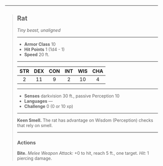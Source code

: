 ***
> ## Rat
> *Tiny beast, unaligned*
> 
> ***
> 
> - **Armor Class** 10
> - **Hit Points** 1 (1d4 - 1)
> - **Speed** 20 ft.
> 
> ***
> 
> |STR|DEX|CON|INT|WIS|CHA|
> |:---:|:---:|:---:|:---:|:---:|:---:|
> |2|11|9|2|10|4|
> 
> ***
> 
> - **Senses** darkvision 30 ft., passive Perception 10
> - **Languages** —
> - **Challenge** 0 (0 or 10 xp)
> 
> ***
> 
> **Keen Smell.** The rat has advantage on Wisdom (Perception) checks that rely on smell.
> 
> ***
> 
> ### Actions
> **Bite.** *Melee Weapon Attack:* +0 to hit, reach 5 ft., one target. *Hit:* 1 piercing damage.
